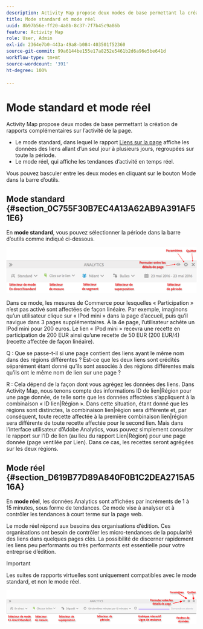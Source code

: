 ```yaml
---
description: Activity Map propose deux modes de base permettant la création de rapports complémentaires sur l’activité de la page.
title: Mode standard et mode réel
uuid: 8b97b56e-ff20-4a8b-8c37-7f7b45c9a86b
feature: Activity Map
role: User, Admin
exl-id: 2364e7b0-443a-49a8-b084-403501f52360
source-git-commit: 99a6144be155e17a8252e5461b2d6a96e5be641d
workflow-type: tm+mt
source-wordcount: '391'
ht-degree: 100%

---
```


# Mode standard et mode réel

Activity Map propose deux modes de base permettant la création de rapports complémentaires sur l’activité de la page.

* Le mode standard, dans lequel le rapport [Liens sur la page](/help/analyze/activity-map/activitymap-links-report.md) affiche les données des liens allant d’un seul jour à plusieurs jours, regroupées sur toute la période.
* Le mode réel, qui affiche les tendances d’activité en temps réel.

Vous pouvez basculer entre les deux modes en cliquant sur le bouton Mode dans la barre d’outils.

## Mode standard {#section_0C755F30B7EC4A13A62AB9A391AF51E6}

En **mode standard**, vous pouvez sélectionner la période dans la barre d’outils comme indiqué ci-dessous.

![](assets/standard_mode.png)

Dans ce mode, les mesures de Commerce pour lesquelles « Participation » n’est pas activé sont affectées de façon linéaire. Par exemple, imaginons qu’un utilisateur clique sur « IPod mini » dans la page d’accueil, puis qu’il navigue dans 3 pages supplémentaires. À la 4e page, lʼutilisateur achète un IPod mini pour 200 euros. Le lien « IPod mini » recevra une recette en participation de 200 EUR ainsi qu’une recette de 50 EUR (200 EUR/4) (recette affectée de façon linéaire).

Q : Que se passe-t-il si une page contient des liens ayant le même nom dans des régions différentes ? Est-ce que les deux liens sont crédités séparément étant donné qu’ils sont associés à des régions différentes mais qu’ils ont le même nom de lien sur une page ?

R : Cela dépend de la façon dont vous agrégez les données des liens. Dans Activity Map, nous tenons compte des informations ID de lien|Région pour une page donnée, de telle sorte que les données affectées s’appliquent à la combinaison « ID lien|Région ». Dans cette situation, étant donné que les régions sont distinctes, la combinaison lien|région sera différente et, par conséquent, toute recette affectée à la première combinaison lien|région sera différente de toute recette affectée pour le second lien. Mais dans l’interface utilisateur d’Adobe Analytics, vous pouvez simplement consulter le rapport sur l’ID de lien (au lieu du rapport Lien|Région) pour une page donnée (page ventilée par Lien). Dans ce cas, les recettes seront agrégées sur les deux régions.

## Mode réel {#section_D619B77D89A840F0B1C2DEA2715A516A}

En **mode réel**, les données Analytics sont affichées par incréments de 1 à 15 minutes, sous forme de tendances. Ce mode vise à analyser et à contrôler les tendances à court terme sur la page web.

Le mode réel répond aux besoins des organisations d’édition. Ces organisations ont besoin de contrôler les micro-tendances de la popularité des liens dans quelques pages clés. La possibilité de discerner rapidement les liens peu performants ou très performants est essentielle pour votre entreprise d’édition.

>[!IMPORTANT]
>
>Les suites de rapports virtuelles sont uniquement compatibles avec le mode standard, et non le mode réel.

![](assets/live_mode.png)

